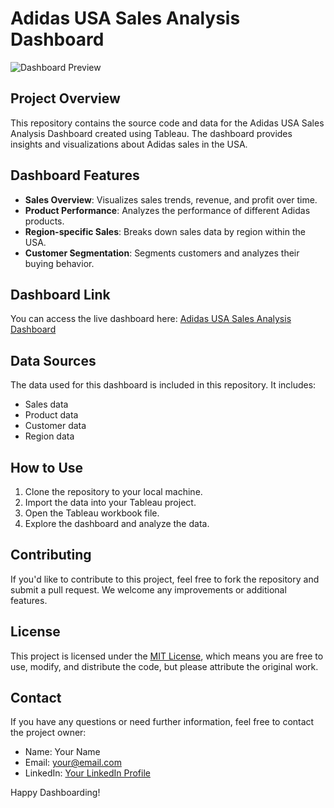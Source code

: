 # Adidas USA Sales Analysis Dashboard

![Dashboard Preview](dashboard_preview.png)

## Project Overview

This repository contains the source code and data for the Adidas USA Sales Analysis Dashboard created using Tableau. The dashboard provides insights and visualizations about Adidas sales in the USA.

## Dashboard Features

- **Sales Overview**: Visualizes sales trends, revenue, and profit over time.
- **Product Performance**: Analyzes the performance of different Adidas products.
- **Region-specific Sales**: Breaks down sales data by region within the USA.
- **Customer Segmentation**: Segments customers and analyzes their buying behavior.

## Dashboard Link

You can access the live dashboard here: [Adidas USA Sales Analysis Dashboard](#)

## Data Sources

The data used for this dashboard is included in this repository. It includes:

- Sales data
- Product data
- Customer data
- Region data

## How to Use

1. Clone the repository to your local machine.
2. Import the data into your Tableau project.
3. Open the Tableau workbook file.
4. Explore the dashboard and analyze the data.

## Contributing

If you'd like to contribute to this project, feel free to fork the repository and submit a pull request. We welcome any improvements or additional features.

## License

This project is licensed under the [MIT License](LICENSE), which means you are free to use, modify, and distribute the code, but please attribute the original work.

## Contact

If you have any questions or need further information, feel free to contact the project owner:

- Name: Your Name
- Email: your@email.com
- LinkedIn: [Your LinkedIn Profile](https://www.linkedin.com/in/your-profile)

Happy Dashboarding!
